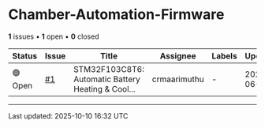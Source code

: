 # Chamber-Automation-Firmware

**1** issues • **1** open • **0** closed

<table class="github-issue-table">
<thead>
<tr>
<th>Status</th>
<th>Issue</th>
<th>Title</th>
<th>Assignee</th>
<th>Labels</th>
<th>Updated</th>
</tr>
</thead>
<tbody>
<tr><td>🟢 Open</td><td><a href='./issue-1-STM32F103C8T6-Automatic-Battery-Heating--Cooling-S.md'>#1</a></td><td>STM32F103C8T6: Automatic Battery Heating & Cool...</td><td>crmaarimuthu</td><td>-</td><td>2025-06-06</td></tr>
</tbody>
</table>

---

Last updated: 2025-10-10 16:32 UTC